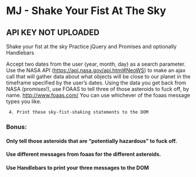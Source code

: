 # MJ - Shake Your Fist At The Sky

## API KEY NOT UPLOADED

Shake your fist at the sky
Practice jQuery and Promises and optionally Handlebars
 
Accept two dates from the user (year, month, day) as a search parameter.
Use the NASA API (https://api.nasa.gov/api.html#NeoWS) to make an ajax call that will gather data about what objects will be close to our planet in the timeframe specified by the user’s dates.
Using the data you get back from NASA (promises!), use FOAAS to tell three of those asteroids to fuck off, by name.  http://www.foaas.com/
You can use whichever of the foaas message types you like.

     4. Print these sky-fist-shaking statements to the DOM
 
### Bonus: 
#### Only tell those asteroids that are “potentially hazardous” to fuck off.
#### Use different messages from foaas for the different asteroids.
#### Use Handlebars to print your three messages to the DOM

